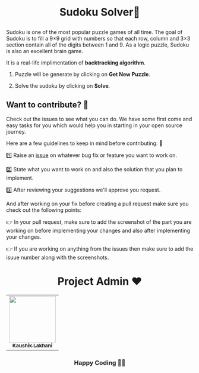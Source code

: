 <h1><p align=center>Sudoku Solver🧩</h1>

Sudoku is one of the most popular puzzle games of all time. The goal of Sudoku is to fill a 9×9 grid with numbers so that each row, column and 3×3 section contain all of the digits between 1 and 9. As a logic puzzle, Sudoku is also an excellent brain game.

It is a real-life implimentation of **backtracking algorithm**.

1. Puzzle will be generate by clicking on **Get New Puzzle**.

2. Solve the sudoku by clicking on **Solve**.

## Want to contribute? &#129309;

Check out the issues to see what you can do. We have some first come and easy tasks for you which would help you in starting in your open source journey.

Here are a few guidelines to keep in mind before contributing: &#129534;

&#49;&#65039;&#8419; Raise an [issue](https://github.com/CareerDevelopmentHub/Sudoku-Solver/issues) on whatever bug fix or feature you want to work on.

&#50;&#65039;&#8419; State what you want to work on and also the solution that you plan to implement.

&#51;&#65039;&#8419; After reviewing your suggestions we'll approve you request.

And after working on your fix before creating a pull request make sure you check out the following points:

&#128073; In your pull request, make sure to add the screenshot of the part you are working on before implementing your changes and also after implementing your changes.

&#128073; If you are working on anything from the issues then make sure to add the isuue number along with the screenshots.

<h1 align=center> Project Admin ❤️ </h1>
<p align="center">
<table align="center">
<tbody><tr>
<td align="center"><a href="https://github.com/kaal-coder"><img alt="" src="https://avatars.githubusercontent.com/u/85815858?v=4" width="125px;"><br><sub><b> Kaushik Lakhani </b></sub></a><br></td> </a></td>
</tbody></table>
     
<h3 align="center"> Happy Coding 👨‍💻 </h3>


</body>
</html>
